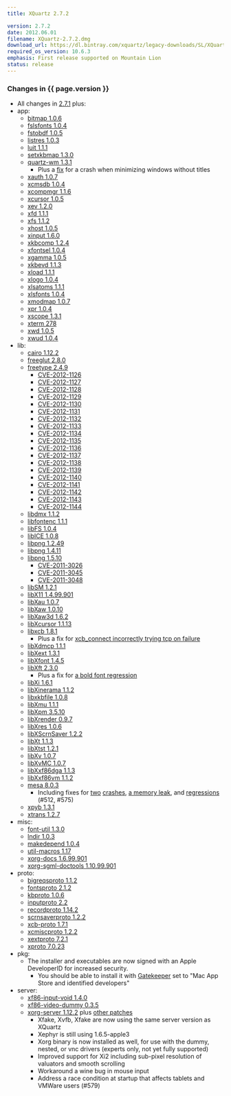 ```yaml
---
title: XQuartz 2.7.2

version: 2.7.2
date: 2012.06.01
filename: XQuartz-2.7.2.dmg
download_url: https://dl.bintray.com/xquartz/legacy-downloads/SL/XQuartz-2.7.2.dmg
required_os_version: 10.6.3
emphasis: First release supported on Mountain Lion
status: release
---
```


### Changes in {{ page.version }} ###
  * All changes in [2.7.1](XQuartz-2.7.1.html) plus:
  * app:
    * [bitmap 1.0.6](http://lists.freedesktop.org/archives/xorg-announce/2012-March/001875.html)
    * [fslsfonts 1.0.4](http://lists.freedesktop.org/archives/xorg-announce/2012-April/001938.html)
    * [fstobdf 1.0.5](http://lists.freedesktop.org/archives/xorg-announce/2012-April/001939.html)
    * [listres 1.0.3](http://lists.freedesktop.org/archives/xorg-announce/2012-February/001838.html)
    * [luit 1.1.1](http://lists.freedesktop.org/archives/xorg-announce/2012-March/001894.html)
    * [setxkbmap 1.3.0](http://lists.freedesktop.org/archives/xorg-announce/2012-March/001895.html)
    * [quartz-wm 1.3.1](https://github.com/jeremyhu/quartz-wm/commit/quartz-wm-1.3.1)
      * Plus a [fix](https://github.com/jeremyhu/quartz-wm/commit/c28527b1340c51f2b492a31e49127106cebbfc5d) for a crash when minimizing windows without titles
    * [xauth 1.0.7](http://lists.freedesktop.org/archives/xorg-announce/2012-March/001896.html)
    * [xcmsdb 1.0.4](http://lists.freedesktop.org/archives/xorg-announce/2012-February/001823.html)
    * [xcompmgr 1.1.6](http://lists.freedesktop.org/archives/xorg-announce/2012-February/001824.html)
    * [xcursor 1.0.5](http://lists.freedesktop.org/archives/xorg-announce/2012-March/001897.html)
    * [xev 1.2.0](http://lists.freedesktop.org/archives/xorg-announce/2012-February/001830.html)
    * [xfd 1.1.1](http://lists.freedesktop.org/archives/xorg-announce/2012-February/001826.html)
    * [xfs 1.1.2](http://lists.freedesktop.org/archives/xorg-announce/2012-February/001837.html)
    * [xhost 1.0.5](http://lists.freedesktop.org/archives/xorg-announce/2012-March/001898.html)
    * [xinput 1.6.0](http://lists.freedesktop.org/archives/xorg-announce/2012-May/001955.html)
    * [xkbcomp 1.2.4](http://lists.freedesktop.org/archives/xorg-announce/2012-March/001899.html)
    * [xfontsel 1.0.4](http://lists.freedesktop.org/archives/xorg-announce/2012-March/001900.html)
    * [xgamma 1.0.5](http://lists.freedesktop.org/archives/xorg-announce/2012-March/001901.html)
    * [xkbevd 1.1.3](http://lists.freedesktop.org/archives/xorg-announce/2012-March/001902.html)
    * [xload 1.1.1](http://lists.freedesktop.org/archives/xorg-announce/2012-March/001904.html)
    * [xlogo 1.0.4](http://lists.freedesktop.org/archives/xorg-announce/2012-March/001905.html)
    * [xlsatoms 1.1.1](http://lists.freedesktop.org/archives/xorg-announce/2012-March/001925.html)
    * [xlsfonts 1.0.4](http://lists.freedesktop.org/archives/xorg-announce/2012-April/001936.html)
    * [xmodmap 1.0.7](http://lists.freedesktop.org/archives/xorg-announce/2012-April/001940.html)
    * [xpr 1.0.4](http://lists.freedesktop.org/archives/xorg-announce/2012-March/001926.html)
    * [xscope 1.3.1](http://lists.freedesktop.org/archives/xorg-announce/2012-February/001831.html)
    * [xterm 278](http://lists.freedesktop.org/archives/xorg/2012-January/053994.html)
    * [xwd 1.0.5](http://lists.freedesktop.org/archives/xorg-announce/2012-February/001833.html)
    * [xwud 1.0.4](http://lists.freedesktop.org/archives/xorg-announce/2012-March/001927.html)
  * lib:
    * [cairo 1.12.2](http://cairographics.org/news/cairo-1.12.2)
    * [freeglut 2.8.0](http://freeglut.sourceforge.net/news.php)
    * [freetype 2.4.9](http://sourceforge.net/projects/freetype/files/freetype2/2.4.9/README/view)
      * [CVE-2012-1126](http://cve.mitre.org/cgi-bin/cvename.cgi?name=CVE-2012-1126)
      * [CVE-2012-1127](http://cve.mitre.org/cgi-bin/cvename.cgi?name=CVE-2012-1127)
      * [CVE-2012-1128](http://cve.mitre.org/cgi-bin/cvename.cgi?name=CVE-2012-1128)
      * [CVE-2012-1129](http://cve.mitre.org/cgi-bin/cvename.cgi?name=CVE-2012-1129)
      * [CVE-2012-1130](http://cve.mitre.org/cgi-bin/cvename.cgi?name=CVE-2012-1130)
      * [CVE-2012-1131](http://cve.mitre.org/cgi-bin/cvename.cgi?name=CVE-2012-1131)
      * [CVE-2012-1132](http://cve.mitre.org/cgi-bin/cvename.cgi?name=CVE-2012-1132)
      * [CVE-2012-1133](http://cve.mitre.org/cgi-bin/cvename.cgi?name=CVE-2012-1133)
      * [CVE-2012-1134](http://cve.mitre.org/cgi-bin/cvename.cgi?name=CVE-2012-1134)
      * [CVE-2012-1135](http://cve.mitre.org/cgi-bin/cvename.cgi?name=CVE-2012-1135)
      * [CVE-2012-1136](http://cve.mitre.org/cgi-bin/cvename.cgi?name=CVE-2012-1136)
      * [CVE-2012-1137](http://cve.mitre.org/cgi-bin/cvename.cgi?name=CVE-2012-1137)
      * [CVE-2012-1138](http://cve.mitre.org/cgi-bin/cvename.cgi?name=CVE-2012-1138)
      * [CVE-2012-1139](http://cve.mitre.org/cgi-bin/cvename.cgi?name=CVE-2012-1139)
      * [CVE-2012-1140](http://cve.mitre.org/cgi-bin/cvename.cgi?name=CVE-2012-1140)
      * [CVE-2012-1141](http://cve.mitre.org/cgi-bin/cvename.cgi?name=CVE-2012-1141)
      * [CVE-2012-1142](http://cve.mitre.org/cgi-bin/cvename.cgi?name=CVE-2012-1142)
      * [CVE-2012-1143](http://cve.mitre.org/cgi-bin/cvename.cgi?name=CVE-2012-1143)
      * [CVE-2012-1144](http://cve.mitre.org/cgi-bin/cvename.cgi?name=CVE-2012-1144)
    * [libdmx 1.1.2](http://lists.freedesktop.org/archives/xorg-announce/2012-March/001867.html)
    * [libfontenc 1.1.1](http://lists.freedesktop.org/archives/xorg-announce/2012-March/001841.html)
    * [libFS 1.0.4](http://lists.freedesktop.org/archives/xorg-announce/2012-March/001842.html)
    * [libICE 1.0.8](http://lists.freedesktop.org/archives/xorg-announce/2012-March/001843.html)
    * [libpng 1.2.49](http://sourceforge.net/mailarchive/message.php?msg_id=29055938)
    * [libpng 1.4.11](http://sourceforge.net/mailarchive/message.php?msg_id=29055938)
    * [libpng 1.5.10](http://sourceforge.net/mailarchive/message.php?msg_id=29055938)
      * [CVE-2011-3026](http://cve.mitre.org/cgi-bin/cvename.cgi?name=CVE-2011-3026)
      * [CVE-2011-3045](http://cve.mitre.org/cgi-bin/cvename.cgi?name=CVE-2011-3045)
      * [CVE-2011-3048](http://cve.mitre.org/cgi-bin/cvename.cgi?name=CVE-2011-3048)
    * [libSM 1.2.1](http://lists.freedesktop.org/archives/xorg-announce/2012-March/001844.html)
    * [libX11 1.4.99.901](http://lists.freedesktop.org/archives/xorg-announce/2012-March/001882.html)
    * [libXau 1.0.7](http://lists.freedesktop.org/archives/xorg-announce/2012-March/001849.html)
    * [libXaw 1.0.10](http://lists.freedesktop.org/archives/xorg-announce/2012-March/001891.html)
    * [libXaw3d 1.6.2](http://lists.freedesktop.org/archives/xorg/2012-March/054376.html)
    * [libXcursor 1.1.13](http://lists.freedesktop.org/archives/xorg-announce/2012-March/001852.html)
    * [libxcb 1.8.1](http://lists.freedesktop.org/archives/xorg-announce/2012-March/001876.html)
      * Plus a fix for [xcb_connect incorrectly trying tcp on failure](http://cgit.freedesktop.org/xcb/libxcb/commit/?id=5f8f2ba1c4f9ac74c8f301dcca8566e296e37995)
    * [libXdmcp 1.1.1](http://lists.freedesktop.org/archives/xorg-announce/2012-March/001853.html)
    * [libXext 1.3.1](http://lists.freedesktop.org/archives/xorg-announce/2012-March/001854.html)
    * [libXfont 1.4.5](http://lists.freedesktop.org/archives/xorg-announce/2012-March/001840.html)
    * [libXft 2.3.0](http://lists.freedesktop.org/archives/xorg-announce/2012-March/001855.html)
      * Plus a fix for [a bold font regression](https://bugs.freedesktop.org/show_bug.cgi?id=42173)
    * [libXi 1.6.1](http://lists.freedesktop.org/archives/xorg-announce/2012-May/001945.html)
    * [libXinerama 1.1.2](http://lists.freedesktop.org/archives/xorg-announce/2012-March/001856.html)
    * [libxkbfile 1.0.8](http://lists.freedesktop.org/archives/xorg-announce/2012-March/001857.html)
    * [libXmu 1.1.1](http://lists.freedesktop.org/archives/xorg-announce/2012-March/001848.html)
    * [libXpm 3.5.10](http://lists.freedesktop.org/archives/xorg-announce/2012-March/001858.html)
    * [libXrender 0.9.7](http://lists.freedesktop.org/archives/xorg-announce/2012-March/001859.html)
    * [libXres 1.0.6](http://lists.freedesktop.org/archives/xorg-announce/2012-March/001860.html)
    * [libXScrnSaver 1.2.2](http://lists.freedesktop.org/archives/xorg-announce/2012-March/001861.html)
    * [libXt 1.1.3](http://lists.freedesktop.org/archives/xorg-announce/2012-March/001883.html)
    * [libXtst 1.2.1](http://lists.freedesktop.org/archives/xorg-announce/2012-March/001862.html)
    * [libXv 1.0.7](http://lists.freedesktop.org/archives/xorg-announce/2012-March/001863.html)
    * [libXvMC 1.0.7](http://lists.freedesktop.org/archives/xorg-announce/2012-March/001864.html)
    * [libXxf86dga 1.1.3](http://lists.freedesktop.org/archives/xorg-announce/2012-March/001865.html)
    * [libXxf86vm 1.1.2](http://lists.freedesktop.org/archives/xorg-announce/2012-March/001866.html)
    * [mesa 8.0.3](http://mesa3d.org/relnotes-8.0.3.html)
      * Including fixes for [two](http://cgit.freedesktop.org/mesa/mesa/commit/?h=8.0&id=bb30e76328e9dd80b0c7a7688828e3cf8e662b1b) [crashes](http://cgit.freedesktop.org/mesa/mesa/commit/?h=8.0&id=6095a17534c2694760300701fee59a320950f271), [a memory leak](http://cgit.freedesktop.org/mesa/mesa/commit/?h=8.0&id=69d8a25d429bccf960e98e5c126e1ef2ae4ffe9d), and [regres](http://cgit.freedesktop.org/mesa/mesa/commit/?h=8.0&id=7e624edba4c9f0fb2bcc322ef0b1b6401aa0a075)[sions](http://cgit.freedesktop.org/mesa/mesa/commit/?h=8.0&id=9724c8d13c09773dcf9674f15accd8f2f4d148ff) (#512, #575)
    * [xpyb 1.3.1](http://lists.freedesktop.org/archives/xcb/2012-March/007701.html)
    * [xtrans 1.2.7](http://lists.freedesktop.org/archives/xorg-announce/2012-March/001892.html)
  * misc:
    * [font-util 1.3.0](http://lists.freedesktop.org/archives/xorg-announce/2012-February/001836.html)
    * [lndir 1.0.3](http://lists.freedesktop.org/archives/xorg-announce/2012-March/001869.html)
    * [makedepend 1.0.4](http://lists.freedesktop.org/archives/xorg-announce/2012-March/001870.html)
    * [util-macros 1.17](http://lists.freedesktop.org/archives/xorg-announce/2012-March/001879.html)
    * [xorg-docs 1.6.99.901](http://lists.freedesktop.org/archives/xorg-announce/2012-April/001932.html)
    * [xorg-sgml-doctools 1.10.99.901](http://lists.freedesktop.org/archives/xorg-announce/2012-April/001931.html)
  * proto:
    * [bigreqsproto 1.1.2](http://lists.freedesktop.org/archives/xorg-announce/2012-March/001893.html)
    * [fontsproto 2.1.2](http://lists.freedesktop.org/archives/xorg-announce/2012-March/001893.html)
    * [kbproto 1.0.6](http://lists.freedesktop.org/archives/xorg-announce/2012-March/001893.html)
    * [inputproto 2.2](http://lists.freedesktop.org/archives/xorg-announce/2012-March/001839.html)
    * [recordproto 1.14.2](http://lists.freedesktop.org/archives/xorg-announce/2012-March/001893.html)
    * [scrnsaverproto 1.2.2](http://lists.freedesktop.org/archives/xorg-announce/2012-March/001893.html)
    * [xcb-proto 1.7.1](http://lists.freedesktop.org/archives/xorg-announce/2012-March/001907.html)
    * [xcmiscproto 1.2.2](http://lists.freedesktop.org/archives/xorg-announce/2012-March/001893.html)
    * [xextproto 7.2.1](http://lists.freedesktop.org/archives/xorg-announce/2012-March/001893.html)
    * [xproto 7.0.23](http://lists.freedesktop.org/archives/xorg-announce/2012-March/001884.html)
  * pkg:
    * The installer and executables are now signed with an Apple DeveloperID for increased security.
      * You should be able to install it with [Gatekeeper](http://www.apple.com/macosx/mountain-lion/features.html#gatekeeper) set to "Mac App Store and identified developers"
  * server:
    * [xf86-input-void 1.4.0](http://lists.x.org/archives/xorg-announce/2011-May/001658.html)
    * [xf86-video-dummy 0.3.5](http://lists.x.org/archives/xorg-announce/2011-December/001785.html)
    * [xorg-server 1.12.2](http://lists.freedesktop.org/archives/xorg-announce/2012-May/001963.html) plus [other patches](https://github.com/XQuartz/xorg-server/commits/XQuartz-2.7.2)
      * Xfake, Xvfb, Xfake are now using the same server version as XQuartz
      * Xephyr is still using 1.6.5-apple3
      * Xorg binary is now installed as well, for use with the dummy, nested, or vnc drivers (experts only, not yet fully supported)
      * Improved support for Xi2 including sub-pixel resolution of valuators and smooth scrolling
      * Workaround a wine bug in mouse input
      * Address a race condition at startup that affects tablets and VMWare users (#579)
